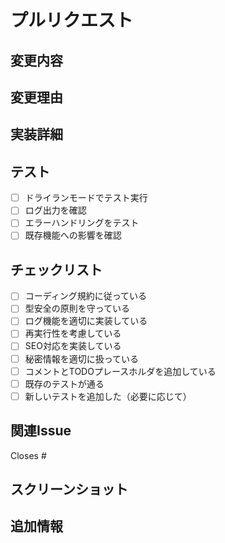 # プルリクエスト

## 変更内容
<!-- このPRで変更した内容を簡潔に記述してください -->

## 変更理由
<!-- なぜこの変更が必要なのかを記述してください -->

## 実装詳細
<!-- 実装の詳細や技術的な変更点を記述してください -->

## テスト
<!-- どのようなテストを行ったかを記述してください -->
- [ ] ドライランモードでテスト実行
- [ ] ログ出力を確認
- [ ] エラーハンドリングをテスト
- [ ] 既存機能への影響を確認

## チェックリスト
<!-- 以下の項目を確認してください -->
- [ ] コーディング規約に従っている
- [ ] 型安全の原則を守っている
- [ ] ログ機能を適切に実装している
- [ ] 再実行性を考慮している
- [ ] SEO対応を実装している
- [ ] 秘密情報を適切に扱っている
- [ ] コメントとTODOプレースホルダを追加している
- [ ] 既存のテストが通る
- [ ] 新しいテストを追加した（必要に応じて）

## 関連Issue
<!-- 関連するIssueがあればリンクしてください -->
Closes #

## スクリーンショット
<!-- UIの変更がある場合はスクリーンショットを添付してください -->

## 追加情報
<!-- その他、レビュアーに伝えたい情報があれば記述してください -->

